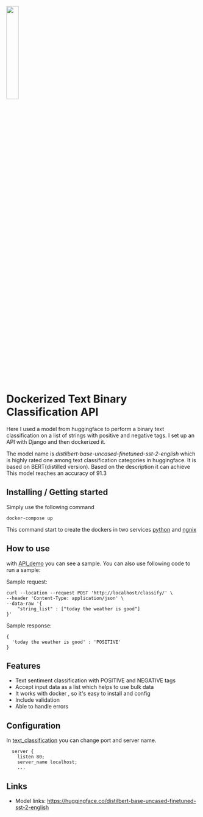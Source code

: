 [comment]: <> (![Logo of the project]&#40;https://raw.githubusercontent.com/jehna/readme-best-practices/master/sample-logo.png&#41;)
<img src="https://res.cloudinary.com/crunchbase-production/image/upload/c_lpad,f_auto,q_auto:eco,dpr_1/vci19cxv42sbhs9tb9no" width="25%" height="25%">

# Dockerized Text Binary Classification API

Here I used a model from huggingface to perform a binary text classification
on a list of strings with positive and negative tags. I set up an API with Django
and then  dockerized it.

The model name is _distilbert-base-uncased-finetuned-sst-2-english_ which is highly rated one among text classification categories 
in huggingface. It is based on BERT(distilled version). Based on the description it can achieve This model reaches an accuracy of 91.3  





## Installing / Getting started
Simply use the following command
```shell
docker-compose up
```
This command start to create the dockers in two services [python](https://github.com/sdb-tbs/Task2/tree/main/docker/python) and [ngnix](https://github.com/sdb-tbs/Task2/tree/main/docker/ngnix)


## How to use
with [API_demo](https://github.com/sdb-tbs/Task2/blob/main/API_demo.ipynb) you can see a sample. You can also use following code to run a sample:


Sample request:
```shell
curl --location --request POST 'http://localhost/classify/' \
--header 'Content-Type: application/json' \
--data-raw '{
    "string_list" : ["today the weather is good"]
}'
```

Sample response:
```shell
{
  'today the weather is good' : 'POSITIVE'
}
```



## Features

 
* Text sentiment classification with POSITIVE and NEGATIVE tags
* Accept input data as a list which helps to use bulk data 
* It works with docker , so it's easy to install and config 
* Include validation
* Able to handle errors

## Configuration

In [text_classification](https://github.com/sdb-tbs/Task2/blob/main/docker/nginx/text_classification.conf) you can change port and server name.
```shell
  server {
    listen 80;
    server_name localhost; 
    ...
```


## Links

- Model links: https://huggingface.co/distilbert-base-uncased-finetuned-sst-2-english

